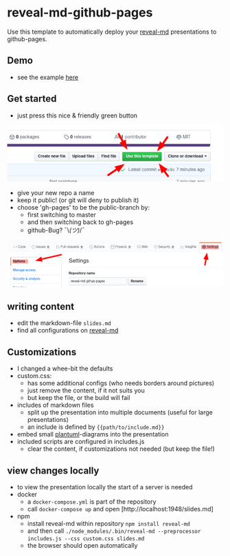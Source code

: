 # reveal-md-github-pages

Use this template to automatically deploy your [reveal-md](https://github.com/webpro/reveal-md) presentations to github-pages.

## Demo

* see the example [here](https://gaerfield.github.io/reveal-md-github-pages/)

## Get started

* just press this nice & friendly green button

![nice & friendly green button](img/1_pressButton.png)

* give your new repo a name
* keep it public! (or git will deny to publish it)
* choose 'gh-pages' to be the public-branch by:
  * first switching to master
  * and then switching back to gh-pages
  * github-Bug? ¯\\_(ツ)_/¯

![settings](img/2_settings.png)

## writing content

* edit the markdown-file `slides.md`
* find all configurations on [reveal-md](https://github.com/gaerfield/reveal-md-github-pages)

## Customizations

* I changed a whee-bit the defaults
* custom.css:
  * has some additional configs (who needs borders around pictures)
  * just remove the content, if it not suits you
  * but keep the file, or the build will fail
* includes of markdown files
  * split up the presentation into multiple documents (useful for large presentations)
  * an include is defined by `{{path/to/include.md}}`
* embed small [plantuml](https://plantuml.com/)-diagrams into the presentation
* included scripts are configured in includes.js
  * clear the content, if customizations not needed (but keep the file!)

## view changes locally

* to view the presentation locally the start of a server is needed
* docker
  * a `docker-compose.yml` is part of the repository
  * call `docker-compose up` and open [http://localhost:1948/slides.md]
* npm
  * install reveal-md within repository `npm install reveal-md`
  * and then call `./node_modules/.bin/reveal-md --preprocessor includes.js --css custom.css slides.md`
  * the browser should open automatically

